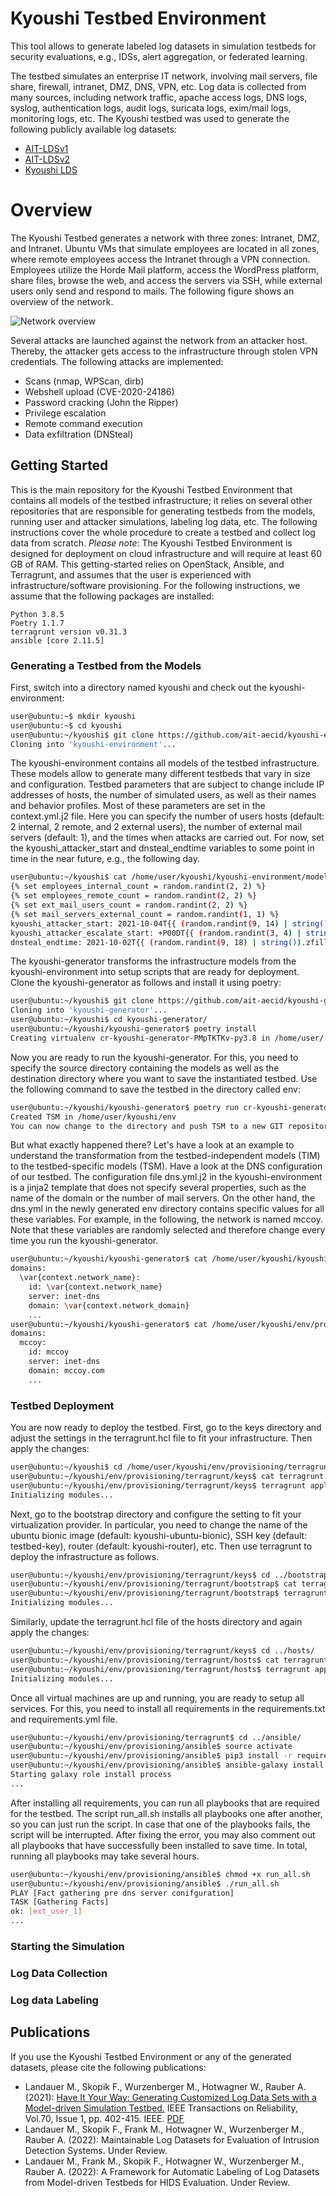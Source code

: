 # Kyoushi Testbed Environment
This tool allows to generate labeled log datasets in simulation testbeds for security evaluations, e.g., IDSs, alert aggregation, or federated learning. 

The testbed simulates an enterprise IT network, involving mail servers, file share, firewall, intranet, DMZ, DNS, VPN, etc. Log data is collected from many sources, including network traffic, apache access logs, DNS logs, syslog, authentication logs, audit logs, suricata logs, exim/mail logs, monitoring logs, etc. The Kyoushi testbed was used to generate the following publicly available log datasets:

 * [AIT-LDSv1](https://zenodo.org/record/4264796)
 * [AIT-LDSv2](https://zenodo.org/record/5789064)
 * [Kyoushi LDS](https://zenodo.org/record/5779411)
 
# Overview
 
The Kyoushi Testbed generates a network with three zones: Intranet, DMZ, and Intranet. Ubuntu VMs that simulate employees are located in all zones, where remote employees access the Intranet through a VPN connection. Employees utilize the Horde Mail platform, access the WordPress platform, share files, browse the web, and access the servers via SSH, while external users only send and respond to mails. The following figure shows an overview of the network.
 
![Network overview](https://i.ibb.co/KVwc6hk/network.png)
 
Several attacks are launched against the network from an attacker host. Thereby, the attacker gets access to the infrastructure through stolen VPN credentials. The following attacks are implemented:

 * Scans (nmap, WPScan, dirb)
 * Webshell upload (CVE-2020-24186)
 * Password cracking (John the Ripper)
 * Privilege escalation
 * Remote command execution
 * Data exfiltration (DNSteal)
 
## Getting Started

This is the main repository for the Kyoushi Testbed Environment that contains all models of the testbed infrastructure; it relies on several other repositories that are responsible for generating testbeds from the models, running user and attacker simulations, labeling log data, etc. The following instructions cover the whole procedure to create a testbed and collect log data from scratch. *Please note*: The Kyoushi Testbed Environment is designed for deployment on cloud infrastructure and will require at least 60 GB of RAM. This getting-started relies on OpenStack, Ansible, and Terragrunt, and assumes that the user is experienced with infrastructure/software provisioning. For the following instructions, we assume that the following packages are installed:

```
Python 3.8.5
Poetry 1.1.7
terragrunt version v0.31.3
ansible [core 2.11.5]
```

### Generating a Testbed from the Models

First, switch into a directory named kyoushi and check out the kyoushi-environment:

```bash
user@ubuntu:~$ mkdir kyoushi
user@ubuntu:~$ cd kyoushi
user@ubuntu:~/kyoushi$ git clone https://github.com/ait-aecid/kyoushi-environment.git
Cloning into 'kyoushi-environment'...
```

The kyoushi-environment contains all models of the testbed infrastructure. These models allow to generate many different testbeds that vary in size and configuration. Testbed parameters that are subject to change include IP addresses of hosts, the number of simulated users, as well as their names and behavior profiles. Most of these parameters are set in the context.yml.j2 file. Here you can specify the number of users hosts (default: 2 internal, 2 remote, and 2 external users), the number of external mail servers (default: 1), and the times when attacks are carried out. For now, set the kyoushi_attacker_start and dnsteal_endtime variables to some point in time in the near future, e.g., the following day.

```bash
user@ubuntu:~/kyoushi$ cat /home/user/kyoushi/kyoushi-environment/model/context.yml.j2
{% set employees_internal_count = random.randint(2, 2) %}
{% set employees_remote_count = random.randint(2, 2) %}
{% set ext_mail_users_count = random.randint(2, 2) %}
{% set mail_servers_external_count = random.randint(1, 1) %}
kyoushi_attacker_start: 2021-10-04T{{ (random.randint(9, 14) | string()).zfill(2) }}:{{ (random.randint(0, 59) | string()).zfill(2) }}
kyoushi_attacker_escalate_start: +P00DT{{ (random.randint(3, 4) | string()).zfill(2) }}H{{ (random.randint(0, 59) | string()).zfill(2) }}M
dnsteal_endtime: 2021-10-02T{{ (random.randint(9, 18) | string()).zfill(2) }}:{{ (random.randint(0, 59) | string()).zfill(2) }}
```

The kyoushi-generator transforms the infrastructure models from the kyoushi-environment into setup scripts that are ready for deployment. Clone the kyoushi-generator as follows and install it using poetry:

```bash
user@ubuntu:~/kyoushi$ git clone https://github.com/ait-aecid/kyoushi-generator.git
Cloning into 'kyoushi-generator'...
user@ubuntu:~/kyoushi$ cd kyoushi-generator/
user@ubuntu:~/kyoushi/kyoushi-generator$ poetry install
Creating virtualenv cr-kyoushi-generator-PMpTKTKv-py3.8 in /home/user/.cache/pypoetry/virtualenvs
```

Now you are ready to run the kyoushi-generator. For this, you need to specify the source directory containing the models as well as the destination directory where you want to save the instantiated testbed. Use the following command to save the testbed in the directory called env:

```bash
user@ubuntu:~/kyoushi/kyoushi-generator$ poetry run cr-kyoushi-generator apply /home/user/kyoushi/kyoushi-environment/ /home/user/kyoushi/env
Created TSM in /home/user/kyoushi/env
You can now change to the directory and push TSM to a new GIT repository.
```

But what exactly happened there? Let's have a look at an example to understand the transformation from the testbed-independent models (TIM) to the testbed-specific models (TSM). Have a look at the DNS configuration of our testbed. The configuration file dns.yml.j2 in the kyoushi-environment is a jinja2 template that does not specify several properties, such as the name of the domain or the number of mail servers. On the other hand, the dns.yml in the newly generated env directory contains specific values for all these variables. For example, in the following, the network is named mccoy. Note that these variables are randomly selected and therefore change every time you run the kyoushi-generator.

```bash
user@ubuntu:~/kyoushi/kyoushi-generator$ cat /home/user/kyoushi/kyoushi-environment/provisioning/ansible/group_vars/all/dns.yml.j2
domains:
  \var{context.network_name}:
    id: \var{context.network_name}
    server: inet-dns
    domain: \var{context.network_domain}
    ...
user@ubuntu:~/kyoushi/kyoushi-generator$ cat /home/user/kyoushi/env/provisioning/ansible/group_vars/all/dns.yml
domains:
  mccoy:
    id: mccoy
    server: inet-dns
    domain: mccoy.com
    ...
```

### Testbed Deployment

You are now ready to deploy the testbed. First, go to the keys directory and adjust the settings in the terragrunt.hcl file to fit your infrastructure. Then apply the changes:

```bash
user@ubuntu:~/kyoushi$ cd /home/user/kyoushi/env/provisioning/terragrunt/keys/
user@ubuntu:~/kyoushi/env/provisioning/terragrunt/keys$ cat terragrunt.hcl
user@ubuntu:~/kyoushi/env/provisioning/terragrunt/keys$ terragrunt apply
Initializing modules...
```

Next, go to the bootstrap directory and configure the setting to fit your virtualization provider. In particular, you need to change the name of the ubuntu bionic image (default: kyoushi-ubuntu-bionic), SSH key (default: testbed-key), router (default: kyoushi-router), etc. Then use terragrunt to deploy the infrastructure as follows.

```bash
user@ubuntu:~/kyoushi/env/provisioning/terragrunt/keys$ cd ../bootstrap/
user@ubuntu:~/kyoushi/env/provisioning/terragrunt/bootstrap$ cat terragrunt.hcl
user@ubuntu:~/kyoushi/env/provisioning/terragrunt/bootstrap$ terragrunt apply
Initializing modules...
```

Similarly, update the terragrunt.hcl file of the hosts directory and again apply the changes:

```bash
user@ubuntu:~/kyoushi/env/provisioning/terragrunt/keys$ cd ../hosts/
user@ubuntu:~/kyoushi/env/provisioning/terragrunt/hosts$ cat terragrunt.hcl
user@ubuntu:~/kyoushi/env/provisioning/terragrunt/hosts$ terragrunt apply
Initializing modules...
```

Once all virtual machines are up and running, you are ready to setup all services. For this, you need to install all requirements in the requirements.txt and requirements.yml file.

```bash
user@ubuntu:~/kyoushi/env/provisioning/terragrunt$ cd ../ansible/
user@ubuntu:~/kyoushi/env/provisioning/ansible$ source activate
user@ubuntu:~/kyoushi/env/provisioning/ansible$ pip3 install -r requirements.txt
user@ubuntu:~/kyoushi/env/provisioning/ansible$ ansible-galaxy install -r requirements.yml
Starting galaxy role install process
...
```

After installing all requirements, you can run all playbooks that are required for the testbed. The script run_all.sh installs all playbooks one after another, so you can just run the script. In case that one of the playbooks fails, the script will be interrupted. After fixing the error, you may also comment out all playbooks that have successfully been installed to save time. In total, running all playbooks may take several hours.

```bash
user@ubuntu:~/kyoushi/env/provisioning/ansible$ chmod +x run_all.sh
user@ubuntu:~/kyoushi/env/provisioning/ansible$ ./run_all.sh
PLAY [Fact gathering pre dns server conifguration] 
TASK [Gathering Facts] 
ok: [ext_user_1]
...
```

### Starting the Simulation

### Log Data Collection

### Log data Labeling

## Publications

If you use the Kyoushi Testbed Environment or any of the generated datasets, please cite the following publications: 

* Landauer M., Skopik F., Wurzenberger M., Hotwagner W., Rauber A. (2021): [Have It Your Way: Generating Customized Log Data Sets with a Model-driven Simulation Testbed.](https://ieeexplore.ieee.org/document/9262078) IEEE Transactions on Reliability, Vol.70, Issue 1, pp. 402-415. IEEE. [PDF](https://www.skopik.at/ait/2020_trel.pdf)
* Landauer M., Skopik F., Frank M., Hotwagner W., Wurzenberger M., Rauber A. (2022): Maintainable Log Datasets for Evaluation of Intrusion Detection Systems. Under Review.
* Landauer M., Frank M., Skopik F., Hotwagner W., Wurzenberger M., Rauber A. (2022): A Framework for Automatic Labeling of Log Datasets from Model-driven Testbeds for HIDS Evaluation. Under Review.
